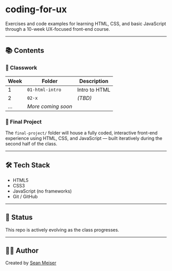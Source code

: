 # coding-for-ux

Exercises and code examples for learning HTML, CSS, and basic JavaScript through a 10-week UX-focused front-end course.

---

## 📚 Contents

### 🔧 Classwork
| Week | Folder | Description |
|------|--------|-------------|
| 1    | `01-html-intro` | Intro to HTML |
| 2    | `02-x`          | *(TBD)*       |
| …    | _More coming soon_ |

### 🧪 Final Project
The `final-project/` folder will house a fully coded, interactive front-end experience using HTML, CSS, and JavaScript — built iteratively during the second half of the class.

---

## 🛠️ Tech Stack
- HTML5
- CSS3
- JavaScript (no frameworks)
- Git / GitHub

---

## 🚧 Status
This repo is actively evolving as the class progresses.

---

## 🙋‍♂️ Author
Created by [Sean Meiser](https://github.com/SeanMeiser)